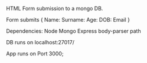 HTML Form submission to a mongo DB.

Form submits {
            Name:
            Surname:
            Age:
            DOB:
            Email
            }


Dependencies: Node
              Mongo
              Express
              body-parser
              path 



DB runs on localhost:27017/

App runs on Port 3000;
